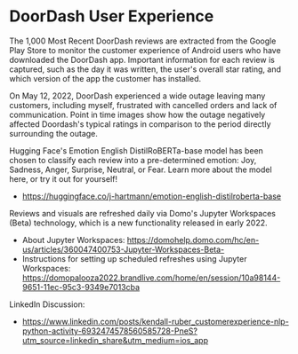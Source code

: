 # DoorDash User Experience

The 1,000 Most Recent DoorDash reviews are extracted from the Google Play Store to monitor the customer experience of Android users who have downloaded the DoorDash app. Important information for each review is captured, such as the day it was written, the user's overall star rating, and which version of the app the customer has installed.

On May 12, 2022, DoorDash experienced a wide outage leaving many customers, including myself, frustrated with cancelled orders and lack of communication. Point in time images show how the outage negatively affected Doordash's typical ratings in comparison to the period directly surrounding the outage.

Hugging Face's Emotion English DistilRoBERTa-base model has been chosen to classify each review into a pre-determined emotion: Joy, Sadness, Anger, Surprise, Neutral, or Fear. Learn more about the model here, or try it out for yourself!
  - https://huggingface.co/j-hartmann/emotion-english-distilroberta-base

Reviews and visuals are refreshed daily via Domo's Jupyter Workspaces (Beta) technology, which is a new functionality released in early 2022. 
  - About Jupyter Workspaces: https://domohelp.domo.com/hc/en-us/articles/360047400753-Jupyter-Workspaces-Beta-
  - Instructions for setting up scheduled refreshes using Jupyter Workspaces: https://domopalooza2022.brandlive.com/home/en/session/10a98144-9651-11ec-95c3-9349e7013cba

LinkedIn Discussion: 
  - https://www.linkedin.com/posts/kendall-ruber_customerexperience-nlp-python-activity-6932474578560585728-PneS?utm_source=linkedin_share&utm_medium=ios_app

